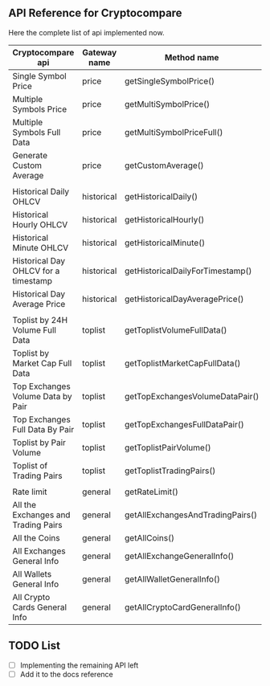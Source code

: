 API Reference for Cryptocompare
------------
Here the complete list of api implemented now.

|  Cryptocompare api | Gateway name | Method name|
|---|---|---|
| Single Symbol Price  | price  | getSingleSymbolPrice()  |
| Multiple Symbols Price  | price  | getMultiSymbolPrice()  |
| Multiple Symbols Full Data  | price  | getMultiSymbolPriceFull() |
| Generate Custom Average  | price  | getCustomAverage()  |
||||Historical Data
| Historical Daily OHLCV  | historical  | getHistoricalDaily()  |
| Historical Hourly OHLCV  | historical  | getHistoricalHourly()  |
| Historical Minute OHLCV  | historical  | getHistoricalMinute() |
| Historical Day OHLCV for a timestamp  | historical  | getHistoricalDailyForTimestamp()  |
| Historical Day Average Price  | historical | getHistoricalDayAveragePrice() |
||||Toplists
| Toplist by 24H Volume Full Data  | toplist  | getToplistVolumeFullData() |
| Toplist by Market Cap Full Data  | toplist  | getToplistMarketCapFullData() |
| Top Exchanges Volume Data by Pair  | toplist  | getTopExchangesVolumeDataPair()  |
| Top Exchanges Full Data By Pair  | toplist  | getTopExchangesFullDataPair() |
| Toplist by Pair Volume | toplist  | getToplistPairVolume() |
| Toplist of Trading Pairs | toplist  | getToplistTradingPairs() |
|  |   |   |General Info
| Rate limit  | general  | getRateLimit()  |
| All the Exchanges and Trading Pairs  | general  | getAllExchangesAndTradingPairs()  |
| All the Coins  | general  | getAllCoins()  |
| All Exchanges General Info  | general  | getAllExchangeGeneralInfo()  |
| All Wallets General Info  | general  | getAllWalletGeneralInfo()  |
| All Crypto Cards General Info  |general   | getAllCryptoCardGeneralInfo()  |


TODO List 
---------

- [ ] Implementing the remaining API left
- [ ] Add it to the docs reference
